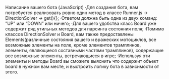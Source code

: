 Написание вашего бота (JavaScript)
·Для создания бота, вам потребуется реализовать ровно один метод в классе Runner.js -> DirectionSolver -> get(){};
·Ответом должна быть одна из двух команд: ”UP” или “DOWN” или ничего;
·Для вашего удобства класс Board уже содержит ряд утильных методов для парсинга состояния поля;
·Помимо классов DirectionSolver и Board, вам также предоставлены Elements(различные состояния вашего и вражеских мотоциклов, все возможные элементы на поле, кроме элементов трамплинов, элементы, являющиеся составными частями трамплинов), содержащие все возможные элементы, встречающиеся в игре;
·Используя эти элементы и методы Board вы сможете выяснить что содержит объект board в нужном вам месте, и выстроить логику бота в зависимости от этого.